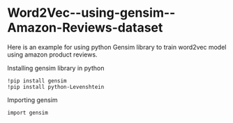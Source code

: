 # Word2Vec--using-gensim--Amazon-Reviews-dataset
Here is an example for using python Gensim library to train word2vec model using amazon product reviews.

Installing gensim library in python 
```pythonscript
!pip install gensim
!pip install python-Levenshtein
```
Importing gensim 
```pythonscript
import gensim
```
